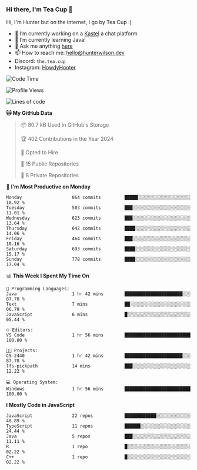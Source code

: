 ### Hi there, I'm Tea Cup 👋 

Hi, I'm Hunter but on the internet, I go by Tea Cup :)

- 🔭 I’m currently working on a [Kastel](https://github.com/KastelApp) a chat platform
- 🌱 I’m currently learning Java!
- 💬 Ask me anything [here](https://github.com/TheTeaCup/TheTeaCup/issues)
- 📫 How to reach me: [hello@hunterwilson.dev](mailto:hello@hunterwilson.dev)
- Discord: `the.tea.cup`
- Instagram: [HowdyHooter](https://instagram.com/HowdyHooter)

<!--START_SECTION:waka-->
![Code Time](http://img.shields.io/badge/Code%20Time-570%20hrs%2029%20mins-blue)

![Profile Views](http://img.shields.io/badge/Profile%20Views-0-blue)

![Lines of code](https://img.shields.io/badge/From%20Hello%20World%20I%27ve%20Written-1.5%20million%20lines%20of%20code-blue)

**🐱 My GitHub Data** 

> 📦 80.7 kB Used in GitHub's Storage 
 > 
> 🏆 402 Contributions in the Year 2024
 > 
> 💼 Opted to Hire
 > 
> 📜 15 Public Repositories 
 > 
> 🔑 8 Private Repositories 
 > 
📅 **I'm Most Productive on Monday** 

```text
Monday                   864 commits         █████░░░░░░░░░░░░░░░░░░░░   18.92 % 
Tuesday                  503 commits         ███░░░░░░░░░░░░░░░░░░░░░░   11.01 % 
Wednesday                623 commits         ███░░░░░░░░░░░░░░░░░░░░░░   13.64 % 
Thursday                 642 commits         ████░░░░░░░░░░░░░░░░░░░░░   14.06 % 
Friday                   464 commits         ███░░░░░░░░░░░░░░░░░░░░░░   10.16 % 
Saturday                 693 commits         ████░░░░░░░░░░░░░░░░░░░░░   15.17 % 
Sunday                   778 commits         ████░░░░░░░░░░░░░░░░░░░░░   17.04 % 
```


📊 **This Week I Spent My Time On** 

```text
💬 Programming Languages: 
Java                     1 hr 42 mins        ██████████████████████░░░   87.78 % 
Text                     7 mins              ██░░░░░░░░░░░░░░░░░░░░░░░   06.79 % 
JavaScript               6 mins              █░░░░░░░░░░░░░░░░░░░░░░░░   05.44 % 

🔥 Editors: 
VS Code                  1 hr 56 mins        █████████████████████████   100.00 % 

🐱‍💻 Projects: 
CS-2440                  1 hr 42 mins        ██████████████████████░░░   87.78 % 
lfs-pickpath             14 mins             ███░░░░░░░░░░░░░░░░░░░░░░   12.22 % 

💻 Operating System: 
Windows                  1 hr 56 mins        █████████████████████████   100.00 % 
```

**I Mostly Code in JavaScript** 

```text
JavaScript               22 repos            ████████████░░░░░░░░░░░░░   48.89 % 
TypeScript               11 repos            ██████░░░░░░░░░░░░░░░░░░░   24.44 % 
Java                     5 repos             ███░░░░░░░░░░░░░░░░░░░░░░   11.11 % 
R                        1 repo              █░░░░░░░░░░░░░░░░░░░░░░░░   02.22 % 
C++                      1 repo              █░░░░░░░░░░░░░░░░░░░░░░░░   02.22 % 
```




<!--END_SECTION:waka-->
